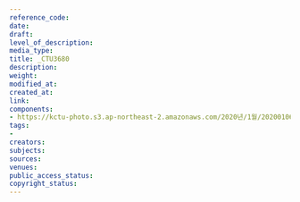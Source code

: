 ```yaml
---
reference_code: 
date: 
draft: 
level_of_description: 
media_type: 
title: _CTU3680
description: 
weight: 
modified_at: 
created_at: 
link: 
components:
- https://kctu-photo.s3.ap-northeast-2.amazonaws.com/2020년/1월/20200106_마사회+고+문중원+기수+죽음의+진상규명과+책임자+처벌+위한+시민대책위원회+청와대+상여+행진/_CTU3680.jpg
tags:
- 
creators: 
subjects: 
sources: 
venues: 
public_access_status: 
copyright_status: 
---
```

